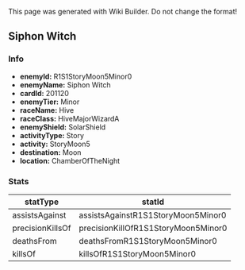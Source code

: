 <span class="wiki-builder">This page was generated with Wiki Builder. Do not change the format!</span>

## Siphon Witch
### Info
* **enemyId:** R1S1StoryMoon5Minor0
* **enemyName:** Siphon Witch
* **cardId:** 201120
* **enemyTier:** Minor
* **raceName:** Hive
* **raceClass:** HiveMajorWizardA
* **enemyShield:** SolarShield
* **activityType:** Story
* **activity:** StoryMoon5
* **destination:** Moon
* **location:** ChamberOfTheNight

### Stats
statType | statId
-------- | ------
assistsAgainst | assistsAgainstR1S1StoryMoon5Minor0
precisionKillsOf | precisionKillOfR1S1StoryMoon5Minor0
deathsFrom | deathsFromR1S1StoryMoon5Minor0
killsOf | killsOfR1S1StoryMoon5Minor0

